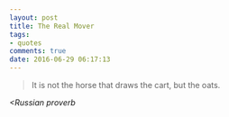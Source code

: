 ```yaml
---
layout: post
title: The Real Mover
tags:
- quotes
comments: true
date: 2016-06-29 06:17:13
---
```


<blockquote class="big">It is not the horse that draws the cart, but the oats.</blockquote>

<cite class="big"><Russian proverb</cite>
